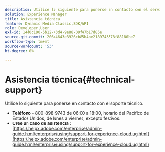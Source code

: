```yaml
---
description: Utilice lo siguiente para ponerse en contacto con el servicio de asistencia técnica.
solution: Experience Manager
title: Asistencia técnica
feature: Dynamic Media Classic,SDK/API
role: Developer,User
exl-id: 14d0c190-5b12-43d4-9e88-09f47b17d85e
source-git-commit: 206e4643e3926cb85b4be2189743578f88180be7
workflow-type: tm+mt
source-wordcount: '53'
ht-degree: 0%

---
```


# Asistencia técnica{#technical-support}

Utilice lo siguiente para ponerse en contacto con el soporte técnico.

* **Teléfono**  - 800-898-9743 de 06:00 a 18:00, horario del Pacífico de Estados Unidos, de lunes a viernes, excepto festivos.
* **Cree un caso de asistencia** :  [https://helpx.adobe.com/enterprise/admin-guide.html/enterprise/using/support-for-experience-cloud.ug.html](https://helpx.adobe.com/enterprise/admin-guide.html/enterprise/using/support-for-experience-cloud.ug.html)

